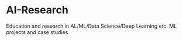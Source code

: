 # AI-Research
Education and research in AL/ML/Data Science/Deep Learning etc.
ML projects and case studies
